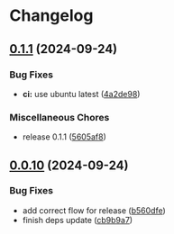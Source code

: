 # Changelog

## [0.1.1](https://github.com/speculare-cloud/speculare-alerts/compare/v0.0.10...v0.1.1) (2024-09-24)


### Bug Fixes

* **ci:** use ubuntu latest ([4a2de98](https://github.com/speculare-cloud/speculare-alerts/commit/4a2de9817d25034e14f8a31f4a8aca673257345b))


### Miscellaneous Chores

* release 0.1.1 ([5605af8](https://github.com/speculare-cloud/speculare-alerts/commit/5605af85a3cddad9e3c147e268451bcf23cf501c))

## [0.0.10](https://github.com/speculare-cloud/speculare-alerts/compare/v0.0.9...v0.0.10) (2024-09-24)


### Bug Fixes

* add correct flow for release ([b560dfe](https://github.com/speculare-cloud/speculare-alerts/commit/b560dfea6e8696bc55df5f792a8213e53a5cb07e))
* finish deps update ([cb9b9a7](https://github.com/speculare-cloud/speculare-alerts/commit/cb9b9a7e62881ded064cf7b9f154f3188b76da5c))

